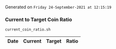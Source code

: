 Generated on `Friday 24-September-2021 at 12:15:19`

### Current to Target Coin Ratio
`current_coin_ratio.sh`

Date|Current|Target|Ratio
---|---|---|---
